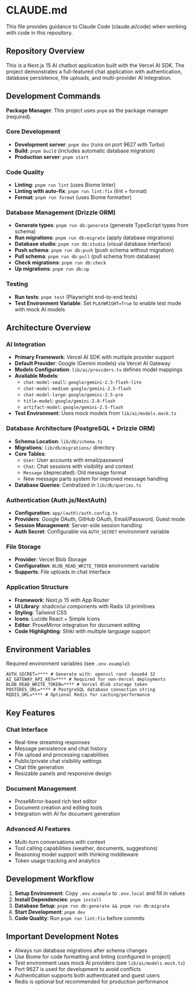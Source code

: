 # CLAUDE.md

This file provides guidance to Claude Code (claude.ai/code) when working with code in this repository.

## Repository Overview

This is a Next.js 15 AI chatbot application built with the Vercel AI SDK. The project demonstrates a full-featured chat application with authentication, database persistence, file uploads, and multi-provider AI integration.

## Development Commands

**Package Manager**: This project uses `pnpm` as the package manager (required).

### Core Development
- **Development server**: `pnpm dev` (runs on port 9627 with Turbo)
- **Build**: `pnpm build` (includes automatic database migration)
- **Production server**: `pnpm start`

### Code Quality
- **Linting**: `pnpm run lint` (uses Biome linter)
- **Linting with auto-fix**: `pnpm run lint:fix` (lint + format)
- **Format**: `pnpm run format` (uses Biome formatter)

### Database Management (Drizzle ORM)
- **Generate types**: `pnpm run db:generate` (generate TypeScript types from schema)
- **Run migrations**: `pnpm run db:migrate` (apply database migrations)
- **Database studio**: `pnpm run db:studio` (visual database interface)
- **Push schema**: `pnpm run db:push` (push schema without migration)
- **Pull schema**: `pnpm run db:pull` (pull schema from database)
- **Check migrations**: `pnpm run db:check`
- **Up migrations**: `pnpm run db:up`

### Testing
- **Run tests**: `pnpm test` (Playwright end-to-end tests)
- **Test Environment Variable**: Set `PLAYWRIGHT=True` to enable test mode with mock AI models

## Architecture Overview

### AI Integration
- **Primary Framework**: Vercel AI SDK with multiple provider support
- **Default Provider**: Google (Gemini models) via Vercel AI Gateway
- **Models Configuration**: `lib/ai/providers.ts` defines model mappings
- **Available Models**: 
  - `chat-model-small`: `google/gemini-2.5-flash-lite`
  - `chat-model-medium`: `google/gemini-2.5-flash`
  - `chat-model-large`: `google/gemini-2.5-pro`
  - `title-model`: `google/gemini-2.0-flash`
  - `artifact-model`: `google/gemini-2.5-flash`
- **Test Environment**: Uses mock models from `lib/ai/models.mock.ts`

### Database Architecture (PostgreSQL + Drizzle ORM)
- **Schema Location**: `lib/db/schema.ts`
- **Migrations**: `lib/db/migrations/` directory
- **Core Tables**:
  - `User`: User accounts with email/password
  - `Chat`: Chat sessions with visibility and context
  - `Message` (deprecated): Old message format
  - New message parts system for improved message handling
- **Database Queries**: Centralized in `lib/db/queries.ts`

### Authentication (Auth.js/NextAuth)
- **Configuration**: `app/(auth)/auth.config.ts`
- **Providers**: Google OAuth, GitHub OAuth, Email/Password, Guest mode
- **Session Management**: Server-side session handling
- **Auth Secret**: Configurable via `AUTH_SECRET` environment variable

### File Storage
- **Provider**: Vercel Blob Storage
- **Configuration**: `BLOB_READ_WRITE_TOKEN` environment variable
- **Supports**: File uploads in chat interface

### Application Structure
- **Framework**: Next.js 15 with App Router
- **UI Library**: shadcn/ui components with Radix UI primitives
- **Styling**: Tailwind CSS
- **Icons**: Lucide React + Simple Icons
- **Editor**: ProseMirror integration for document editing
- **Code Highlighting**: Shiki with multiple language support

## Environment Variables

Required environment variables (see `.env.example`):

```env
AUTH_SECRET=**** # Generate with: openssl rand -base64 32
AI_GATEWAY_API_KEY=**** # Required for non-Vercel deployments
BLOB_READ_WRITE_TOKEN=**** # Vercel Blob storage token
POSTGRES_URL=**** # PostgreSQL database connection string
REDIS_URL=**** # Optional Redis for caching/performance
```

## Key Features

### Chat Interface
- Real-time streaming responses
- Message persistence and chat history
- File upload and processing capabilities
- Public/private chat visibility settings
- Chat title generation
- Resizable panels and responsive design

### Document Management
- ProseMirror-based rich text editor
- Document creation and editing tools
- Integration with AI for document generation

### Advanced AI Features
- Multi-turn conversations with context
- Tool calling capabilities (weather, documents, suggestions)
- Reasoning model support with thinking middleware
- Token usage tracking and analytics

## Development Workflow

1. **Setup Environment**: Copy `.env.example` to `.env.local` and fill in values
2. **Install Dependencies**: `pnpm install`
3. **Database Setup**: `pnpm run db:generate && pnpm run db:migrate`
4. **Start Development**: `pnpm dev`
5. **Code Quality**: Run `pnpm run lint:fix` before commits

## Important Development Notes

- Always run database migrations after schema changes
- Use Biome for code formatting and linting (configured in project)
- Test environment uses mock AI providers (see `lib/ai/models.mock.ts`)
- Port 9627 is used for development to avoid conflicts
- Authentication supports both authenticated and guest users
- Redis is optional but recommended for production performance
